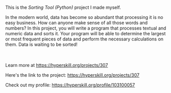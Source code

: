 This is the *Sorting Tool (Python)* project I made myself.


<p>In the modern world, data has become so abundant that processing it is no easy business. How can anyone make sense of all those words and numbers? In this project, you will write a program that processes textual and numeric data and sorts it. Your program will be able to determine the largest or most frequent pieces of data and perform the necessary calculations on them. Data is waiting to be sorted!</p><br/><br/>Learn more at <a href="https://hyperskill.org/projects/307?utm_source=ide&utm_medium=ide&utm_campaign=ide&utm_content=project-card">https://hyperskill.org/projects/307</a>

Here's the link to the project: https://hyperskill.org/projects/307

Check out my profile: https://hyperskill.org/profile/103100057